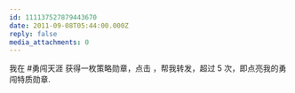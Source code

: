 ```yaml
---
id: 111137527879443670
date: 2011-09-08T05:44:00.000Z
reply: false
media_attachments: 0
---
```


我在 #勇闯天涯 获得一枚策略勋章，点击 ，帮我转发，超过 5 次，即点亮我的勇闯特质勋章. ​​​​

